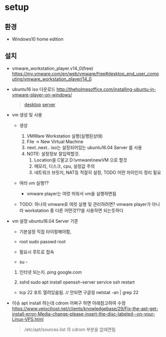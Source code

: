 # setup

## 환경
  
- Windows10 home edition

## 설치

- vmware_workstation_player.v14_0(free)
  <https://my.vmware.com/en/web/vmware/free#desktop_end_user_computing/vmware_workstation_player/14_0>

- ubuntu16 iso 다운로드
  <http://theholmesoffice.com/installing-ubuntu-in-vmware-player-on-windows/>
  > [desktop](https://www.ubuntu.com/download/desktop/contribute?version=16.04.4&architecture=amd64)
  > [server](https://www.ubuntu.com/download/server/thank-you?country=KR&version=16.04.4&architecture=amd64)

- vm 생성 및 사용
  - 생성
    1. VMWare Workstation 실행(실행된상태)
    2. File -> New Virtual Machine
    3. next..next.. iso는 설정되어있는 ubuntu16.04 Server 를 사용
    4. NOTE: 설정정보 잘입력할것.
        1. Location을 C말고 D:\vmware\newVM 으로 할것
        2. 메모리, 디스크, cpu, 설정값 주의
        3. 네트워크
        브릿지, NAT등 적절히 설정,
        TODO 어떤 차이인지 정리 필요

  - 여러 vm 실행??
    - vmware player는 여럿 띄워서 vm을 실행하면됨

  - TODO: 하나의 vmware로 여럿 실행 및 관리하려면?
    vmware player가 아니라 workstation 중 다른 어떤것??을 사용하면 되는듯하다

- vm 설정
  ubuntu16.04 Server 기준

  - 기본설정
  직접 타이핑해야함,

  - root
  sudo passwd root
  - 필요시 루트로 접속
  - su -

  1. 인터넷 되는지.
  ping google.com

  2. sshd
  sudo apt install openssh-server
  service ssh restart

  - tcp 22 포트 열려있음됨. // 안되면 구글링
  netstat -an | grep 22

- 이슈
  apt install 하는데 cdrom 어쩌구 하면 아래참고하여 수정
  <https://www.velocihost.net/clients/knowledgebase/29/Fix-the-apt-get-install-error-Media-change-please-insert-the-disc-labeled--on-your-Linux-VPS.html>
  > /etc/apt/sources.list 의 cdrom 부분을 없에면됨
